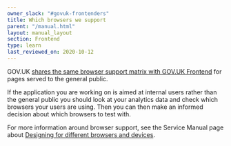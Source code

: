 ```yaml
---
owner_slack: "#govuk-frontenders"
title: Which browsers we support
parent: "/manual.html"
layout: manual_layout
section: Frontend
type: learn
last_reviewed_on: 2020-10-12
---
```


GOV.UK [shares the same browser support matrix with GOV.UK Frontend](https://github.com/alphagov/govuk-frontend#browser-and-assistive-technology-support) for pages served to the general public.

If the application you are working on is aimed at internal users rather than the general public you should look at your analytics data and check which browsers your users are using. Then you can then make an informed decision about which browsers to test with.

For more information around browser support, see the Service Manual page about [Designing for different browsers and devices](https://www.gov.uk/service-manual/technology/designing-for-different-browsers-and-devices).
